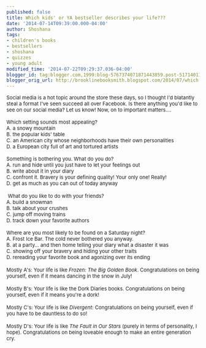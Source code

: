 ```yaml
---
published: false
title: Which kids' or YA bestseller describes your life???
date: '2014-07-14T09:39:00.000-04:00'
author: Shoshana
tags:
- children's books
- bestsellers
- shoshana
- quizzes
- young adult
modified_time: '2014-07-22T09:29:37.036-04:00'
blogger_id: tag:blogger.com,1999:blog-5767374071871443859.post-5171401190515683262
blogger_orig_url: http://brooklinebooksmith.blogspot.com/2014/07/which-kids-or-ya-bestseller-describes.html
---
```


<span style="font-size: small;">Social media is a hot topic around the store these days, so I thought I'd blatantly steal a format I've seen succeed all over Facebook. Is there anything you'd like to see on our social media? Let us know! Now, on to important matters....</span><br /><span style="font-size: small;"><br />Which setting sounds most appealing?</span><br /><span style="font-size: small;">A. a snowy mountain</span><br /><span style="font-size: small;">B. the popular kids' table</span><br /><span style="font-size: small;">C. an American city whose neighborhoods have their own personalities</span><br /><span style="font-size: small;">D. a European city full of art and tortured artists</span><br /><span style="font-size: small;"><br /></span><span style="font-size: small;">Something is bothering you. What do you do?</span><br /><span style="font-size: small;">A. run and hide until you just have to let your feelings out</span><br /><span style="font-size: small;">B. write about it in your diary</span><br /><span style="font-size: small;">C. confront it. Bravery is your defining quality! Your only one! Really!</span><br /><span style="font-size: small;">D. get as much as you can out of today anyway</span><br /><br /><span style="font-size: small;">&nbsp;What do you like to do with your friends?</span><br /><span style="font-size: small;">A. build a snowman</span><br /><span style="font-size: small;">B. talk about your crushes</span><br /><span style="font-size: small;">C. jump off moving trains</span><br /><span style="font-size: small;">D. track down your favorite authors</span><span style="font-size: small;"></span><br /><span style="font-size: small;"><br /></span><span style="font-size: small;">Where are you most likely to be found on a Saturday night?</span><br /><span style="font-size: small;">A. Frost Ice Bar. The cold never bothered you anyway.</span><br /><span style="font-size: small;">B. at a party... and then home telling your diary what a disaster it was</span><br /><span style="font-size: small;">C. showing off your bravery and hiding your other traits</span><br /><span style="font-size: small;">D. </span><span style="font-size: xx-small;"><span style="font-size: x-small;"><span style="font-size: small;">rereading your favorite book and agonizing over its ending&nbsp;</span></span></span><br /><br /><span style="font-size: xx-small;"><span style="font-size: x-small;"><span style="font-size: small;">Mostly A's: Your life is like <i>Frozen: The Big Golden Book</i>. Congratulations on being yourself, even if it means dancing in the snow in July!&nbsp;</span></span></span><br /><br /><span style="font-size: xx-small;"><span style="font-size: x-small;"><span style="font-size: small;">Mostly B's: Your life is like the Dork Diaries books. Congratulations on being yourself, even if it means you're a dork!</span></span></span><br /><br /><span style="font-size: xx-small;"><span style="font-size: x-small;"><span style="font-size: small;">Mostly C's: Your life is like <i>Divergent</i>: Congratulations on being yourself, even if you have to be dauntless to do so!</span></span></span><br /><br /><span style="font-size: xx-small;"><span style="font-size: x-small;"><span style="font-size: small;">Mostly D's: Your life is like <i>The Fault in Our Stars</i> (purely in terms of personality, I hope). Congratulations on being loveable enough to make an entire generation cry.&nbsp;</span> </span></span>